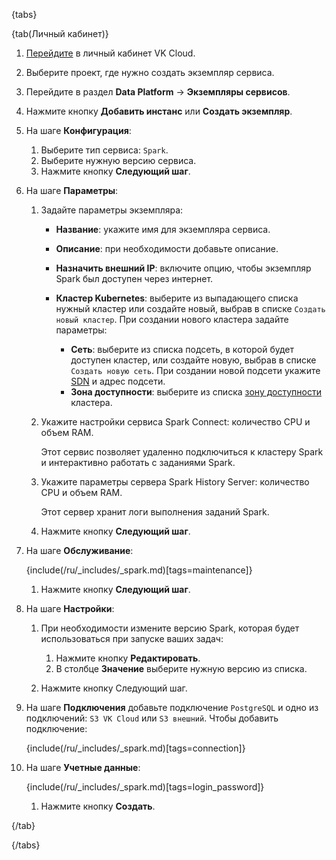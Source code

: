 {tabs}

{tab(Личный кабинет)}

1. [Перейдите](https://msk.cloud.vk.com/app/) в личный кабинет VK Cloud.
1. Выберите проект, где нужно создать экземпляр сервиса.
1. Перейдите в раздел **Data Platform** → **Экземпляры сервисов**.
1. Нажмите кнопку **Добавить инстанс** или **Создать экземпляр**.
1. На шаге **Конфигурация**:

   1. Выберите тип сервиса: `Spark`.
   1. Выберите нужную версию сервиса.
   1. Нажмите кнопку **Следующий шаг**.

1. На шаге **Параметры**:

   1. Задайте параметры экземпляра:

      - **Название**: укажите имя для экземпляра сервиса.
      - **Описание**: при необходимости добавьте описание.
      - **Назначить внешний IP**: включите опцию, чтобы экземпляр Spark был доступен через интернет.
      - **Кластер Kubernetes**: выберите из выпадающего списка нужный кластер или создайте новый, выбрав в списке `Создать новый кластер`. При создании нового кластера задайте параметры:

         - **Сеть**: выберите из списка подсеть, в которой будет доступен кластер, или создайте новую, выбрав в списке `Создать новую сеть`. При создании новой подсети укажите [SDN](/ru/networks/vnet/concepts/sdn) и адрес подсети.
         - **Зона доступности**: выберите из списка [зону доступности](/ru/start/concepts/architecture#az) кластера.

   1. Укажите настройки сервиса Spark Connect: количество CPU и объем RAM.

      Этот сервис позволяет удаленно подключиться к кластеру Spark и интерактивно работать с заданиями Spark.

   1. Укажите параметры сервера Spark History Server: количество CPU и объем RAM.

      Этот сервер хранит логи выполнения заданий Spark.

   1. Нажмите кнопку **Следующий шаг**.

1. На шаге **Обслуживание**:

    {include(/ru/_includes/_spark.md)[tags=maintenance]}

    1. Нажмите кнопку **Следующий шаг**.

1. На шаге **Настройки**:

   1. При необходимости измените версию Spark, которая будет использоваться при запуске ваших задач:

       1. Нажмите кнопку **Редактировать**.
       1. В столбце **Значение** выберите нужную версию из списка.

   1. Нажмите кнопку Следующий шаг.

1. На шаге **Подключения** добавьте подключение `PostgreSQL` и одно из подключений: `S3 VK Cloud` или `S3 внешний`. Чтобы добавить подключение:

    {include(/ru/_includes/_spark.md)[tags=connection]}

1. На шаге **Учетные данные**:

    {include(/ru/_includes/_spark.md)[tags=login_password]}

    1. Нажмите кнопку **Создать**.

{/tab}

{/tabs}
